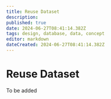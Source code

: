 ```yaml
---
title: Reuse Dataset
description: 
published: true
date: 2024-06-27T08:41:14.382Z
tags: design, database, data, concept
editor: markdown
dateCreated: 2024-06-27T08:41:14.382Z
---
```


# Reuse Dataset

To be added